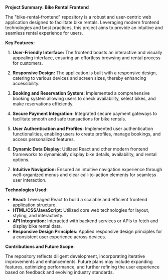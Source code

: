 **Project Summary: Bike Rental Frontend**

The "bike-rental-frontend" repository is a robust and user-centric web application designed to facilitate bike rentals. Leveraging modern frontend technologies and best practices, this project aims to provide an intuitive and seamless rental experience for users.

**Key Features:**

1. **User-Friendly Interface:** The frontend boasts an interactive and visually appealing interface, ensuring an effortless browsing and rental process for customers.

2. **Responsive Design:** The application is built with a responsive design, catering to various devices and screen sizes, thereby enhancing accessibility.

3. **Booking and Reservation System:** Implemented a comprehensive booking system allowing users to check availability, select bikes, and make reservations efficiently.

4. **Secure Payment Integration:** Integrated secure payment gateways to facilitate smooth and safe transactions for bike rentals.

5. **User Authentication and Profiles:** Implemented user authentication functionalities, enabling users to create profiles, manage bookings, and access personalized features.

6. **Dynamic Data Display:** Utilized React and other modern frontend frameworks to dynamically display bike details, availability, and rental options.

7. **Intuitive Navigation:** Ensured an intuitive navigation experience through well-organized menus and clear call-to-action elements for seamless user interaction.

**Technologies Used:**

- **React:** Leveraged React to build a scalable and efficient frontend application structure.
- **HTML/CSS/JavaScript:** Utilized core web technologies for layout, styling, and interactivity.
- **API Integration:** Interacted with backend services or APIs to fetch and display bike rental data.
- **Responsive Design Principles:** Applied responsive design principles for a consistent user experience across devices.

**Contributions and Future Scope:**

The repository reflects diligent development, incorporating iterative improvements and enhancements. Future plans may include expanding features, optimizing performance, and further refining the user experience based on feedback and evolving industry standards.
